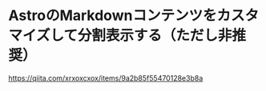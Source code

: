# AstroのMarkdownコンテンツをカスタマイズして分割表示する（ただし非推奨）

https://qiita.com/xrxoxcxox/items/9a2b85f55470128e3b8a
